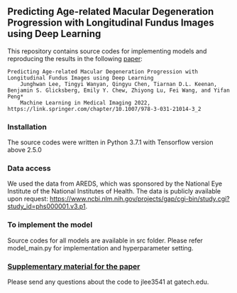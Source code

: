 ## Predicting Age-related Macular Degeneration Progression with Longitudinal Fundus Images using Deep Learning

This repository contains source codes for implementing models and reproducing the results in the following [paper](https://link.springer.com/chapter/10.1007/978-3-031-21014-3_2):

    Predicting Age-related Macular Degeneration Progression with Longitudinal Fundus Images using Deep Learning
        Junghwan Lee, Tingyi Wanyan, Qingyu Chen, Tiarnan D.L. Keenan, Benjamin S. Glicksberg, Emily Y. Chew, Zhiyong Lu, Fei Wang, and Yifan Peng*
        Machine Learning in Medical Imaging 2022, https://link.springer.com/chapter/10.1007/978-3-031-21014-3_2

### Installation
The source codes were written in Python 3.7.1 with Tensorflow version above 2.5.0

### Data access
We used the data from AREDS, which was sponsored by the National Eye Institute of the National Institutes of Health. The data is publicly available upon request: https://www.ncbi.nlm.nih.gov/projects/gap/cgi-bin/study.cgi?study_id=phs000001.v3.p1.

### To implement the model
Source codes for all models are available in src folder. Please refer model_main.py for implementation and hyperparameter setting.

### [Supplementary material for the paper](https://github.com/bionlplab/AMD_prognosis_arvo2022/blob/master/supplementary_material.pdf)

Please send any questions about the code to jlee3541 at gatech.edu.

